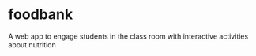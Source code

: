 # foodbank
A web app to engage students in the class room with interactive activities about nutrition
